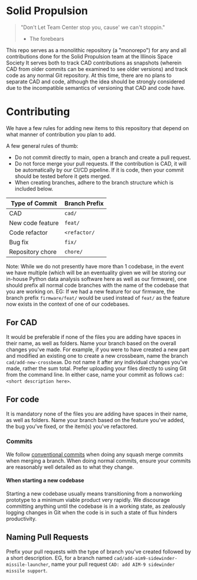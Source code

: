 # Solid Propulsion

> "Don't Let Team Center stop you, cause' we can't stoppin."
> - The forebears

This repo serves as a monolithic repository (a "monorepo") for any and all contributions done for the Solid Propulsion team at the Illinois Space Society
It serves both to track CAD contributions as snapshots (wherein CAD from older commits can be examined to see older versions) and track code as any normal Git repository.
At this time, there are no plans to separate CAD and code, although the idea should be strongly considered due to the incompatible semantics of versioning that CAD and code have.

# Contributing

We have a few rules for adding new items to this repository that depend on what manner of contribution you plan to add.

A few general rules of thumb:
- Do not commit directly to main, open a branch and create a pull request.
- Do not force merge your pull requests. If the contribution is CAD, it will be automatically by our CI/CD pipeline. If it is code, then your commit should be tested before it gets merged.
- When creating branches, adhere to the branch structure which is included below.

| Type of Commit   | Branch Prefix  |
|--------------- | --------------- |
| CAD   | `cad/`   |
| New code feature   | `feat/`   |
| Code refactor   | `<refactor/`   |
| Bug fix   | `fix/`   |
| Repository chore | `chore/` |

Note: While we do not presently have more than 1 codebase, in the event we have multiple (which will be an eventuality given we will be storing our in-house Python data analysis software here as well as our firmware), one should prefix all normal code branches with the name of the codebase that you are working on.
EG: If we had a new feature for our firmware, the branch prefix `firmware/feat/` would be used instead of `feat/` as the feature now exists in the context of one of our codebases.

## For CAD

It would be preferable if none of the files you are adding have spaces in their name, as well as folders.
Name your branch based on the overall changes you've made. 
For example, if you were to have created a new part and modified an existing one to create a new crossbeam, name the branch `cad/add-new-crossbeam`.
Do not name it after any individual changes you've made, rather the sum total.
Prefer uploading your files directly to using Git from the command line.
In either case, name your commit as follows `cad: <short description here>`.

## For code
It is mandatory none of the files you are adding have spaces in their name, as well as folders.
Name your branch based on the feature you've added, the bug you've fixed, or the item(s) you've refactored.

### Commits
We follow [conventional commits](https://www.conventionalcommits.org/en/v1.0.0/) when doing any squash merge commits when merging a branch.
When doing normal commits, ensure your commits are reasonably well detailed as to what they change.

#### When starting a new codebase
Starting a new codebase usually means transitioning from a nonworking prototype to a minimum viable product very rapidly.
We discourage committing anything until the codebase is in a working state, as zealously logging changes in Git when the code is in such a state of flux hinders productivity.

## Naming Pull Requests
Prefix your pull requests with the type of branch you've created followed by a short description.
EG, for a branch named `cad/add-aim9-sidewinder-missile-launcher`, name your pull request `CAD: add AIM-9 sidewinder missile support`.
